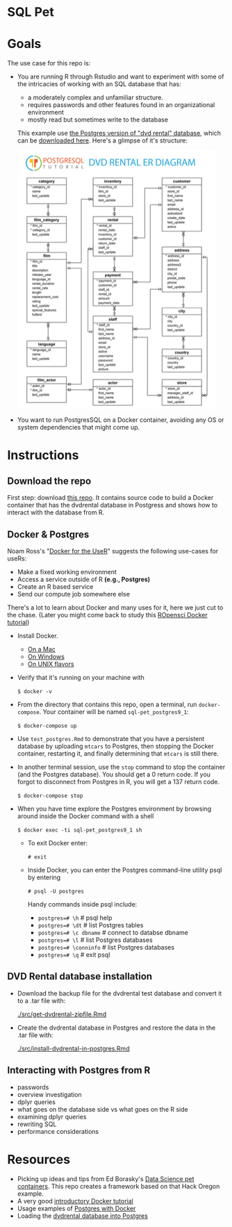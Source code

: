 SQL Pet
=======

# Goals

The use case for this repo is:

* You are running R through Rstudio and want to experiment with some of the intricacies of working with an SQL database that has:
    + a moderately complex and unfamiliar structure. 
    + requires passwords and other features found in an organizational environment
    + mostly read but sometimes write to the database

    This example use [the Postgres version of "dvd rental" database](http://www.postgresqltutorial.com/postgresql-sample-database/), which can be  [downloaded here](http://www.postgresqltutorial.com/wp-content/uploads/2017/10/dvdrental.zip).  Here's a glimpse of it's structure:
    
    ![Entity Relationship diagram for the dvdrental database](fig/dvdrental-er-diagram.png)

* You want to run PostgresSQL on a Docker container, avoiding any OS or system dependencies  that might come up. 

# Instructions

## Download the repo

First step: download [this repo](https://github.com/smithjd/sql-pet).  It contains source code to build a Docker container that has the dvdrental database in Postgress and shows how to interact with the database from R.

## Docker & Postgres

Noam Ross's "[Docker for the UseR](https://nyhackr.blob.core.windows.net/presentations/Docker-for-the-UseR_Noam-Ross.pdf)" suggests the following use-cases for useRs:

* Make a fixed working environment
* Access a service outside of R **(e.g., Postgres)**
* Create an R based service
* Send our compute job somewhere else

There's a lot to learn about Docker and many uses for it, here we just cut to the chase. (Later you might come back to study this [ROpensci Docker tutorial](https://ropenscilabs.github.io/r-docker-tutorial/))

* Install Docker.  

  + [On a Mac](https://docs.docker.com/docker-for-mac/install/)
  + [On Windows](https://docs.docker.com/docker-for-windows/install/)
  + [On UNIX flavors](https://docs.docker.com/install/#supported-platforms)
  

* Verify that it's running on your machine with

     `$ docker -v`

* From the directory that contains this repo, open a terminal, run `docker-compose`. Your container will be named `sql-pet_postgres9_1`: 

     `$ docker-compose up`

* Use `test_postgres.Rmd` to demonstrate that you have a persistent database by uploading `mtcars` to Postgres, then stopping the Docker container, restarting it, and finally determining that `mtcars` is still there.

* In another terminal session, use the `stop` command to stop the container (and the Postgres database).  You should get a 0 return code.  If you forgot to disconnect from Postgres in R, you will get a 137 return code.

    `$ docker-compose stop`

* When you have time explore the Postgres environment by browsing around inside the Docker command with a shell

    `$ docker exec -ti sql-pet_postgres9_1 sh`

  + To exit Docker enter:

    `# exit`

  + Inside Docker, you can enter the Postgres command-line utility psql by entering 

    `# psql -U postgres`

    Handy commands inside psql include:

    + `postgres=# \h`          # psql help
    + `postgres=# \dt`         # list Postgres tables
    + `postgres=# \c dbname`   # connect to databse dbname
    + `postgres=# \l`          # list Postgres databases
    + `postgres=# \conninfo`   # list Postgres databases
    + `postgres=# \q`          # exit psql


## DVD Rental database installation

* Download the backup file for the dvdrental test database and convert it to a .tar file with:

   [./src/get-dvdrental-zipfile.Rmd](./src/get-dvdrental-zipfile.Rmd)

* Create the dvdrental database in Postgres and restore the data in the .tar file with:

   [./src/install-dvdrental-in-postgres.Rmd](./src/install-dvdrental-in-postgres.Rmd)

## Interacting with Postgres from R

* passwords
* overview investigation
* dplyr queries
* what goes on the database side vs what goes on the R side
* examining dplyr queries
* rewriting SQL
* performance considerations

# Resources

* Picking up ideas and tips from Ed Borasky's [Data Science pet containers]( https://github.com/hackoregon/data-science-pet-containers).  This repo creates a framework based on that Hack Oregon example.
* A very good [introductory Docker tutorial](https://docker-curriculum.com/)
* Usage examples of [Postgres with Docker](https://amattn.com/p/tutorial_postgresql_usage_examples_with_docker.html)
* Loading the [dvdrental database into Postgres](http://www.postgresqltutorial.com/load-postgresql-sample-database/)
